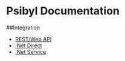 # Psibyl Documentation

##Integration
* [REST/Web API](https://github.com/bluenickel/docs-psibyl/blob/master/Integration/psibyl-integration-direct.md)
* [.Net Direct](https://github.com/bluenickel/docs-psibyl/blob/master/Integration/psibyl-integration-direct.md)
* [.Net Service](https://github.com/bluenickel/docs-psibyl/blob/master/Integration/psibyl-integration-service.md)
